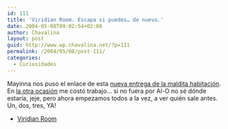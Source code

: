 ```yaml
---
id: 111
title: 'Viridian Room. Escapa si puedes… de nuevo.'
date: 2004-05-08T09:02:54+02:00
author: Chavalina
layout: post
guid: http://www.wp.chavalina.net/?p=111
permalink: /2004/05/08/post-111/
categories:
  - Curiosidades
---
```

<span class="alguien">Mayinna</span> nos puso el enlace de esta <a href="http://www.fasco-cs.com/works/viridian/index_e.html" target="_blank">nueva entrega de la maldita habitación</a>. En <a href="http://www.chavalina.net/comentar.php?idpost=67" target="_blank">la otra ocasión</a> me costó trabajo… si no fuera por <span class="alguien">Al-O</span> no sé dónde estaría, jeje, pero ahora empezamos todos a la vez, a ver quién sale antes. Un, dos, tres, YA! 

  * <a href="http://www.fasco-cs.com/works/viridian/index_e.html" target="_blank">Viridian Room</a>